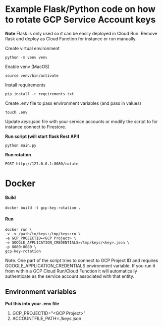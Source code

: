 # Example Flask/Python code on how to rotate GCP Service Account keys
**Note**
Flask is only used so it can be easily deployed in Cloud Run. Remove flask and deploy as Cloud Function for instance or run manually.

Create virtual environment
```
python -m venv venv
```

Enable venv (MacOS)
```
source venv/bin/activate
```

Install requirements
```
pip install -r requirements.txt
```

Create .env file to pass environment variables (and pass in values)
```
touch .env
```
Update *keys.json* file with your service accounts or modify the script to for instance connect to Firestore.

**Run script (will start flask Rest API)**
```
python main.py
```
**Run rotation**
```
POST http://127.0.0.1:8080/rotate
```

# Docker
#### Build
```
docker build -t gcp-key-rotation .
```
#### Run
```
docker run \
-v -v /path/to/keys:/tmp/keys:ro \
-e GCP_PROJECTID=<GCP Project> \
-e GOOGLE_APPLICATION_CREDENTIALS=/tmp/keys/<key>.json \
-p 8080:8080 \
gcp-key-rotation
```

Note. One part of the script tries to connect to GCP Project ID and requires GOOGLE_APPLICATION_CREDENTIALS environment variable. If you run it from within a GCP Cloud Run/Cloud Function it will automatically authenticate as the service account associated with that entity.

## Environment variables
**Put this into your .env file**
1. GCP_PROJECTID="\<GCP Project\>"
2. ACCOUNTFILE_PATH=./keys.json
